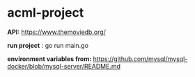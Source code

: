 # acml-project

**API:** https://www.themoviedb.org/

**run project** : go run main.go

**environment variables from:** https://github.com/mysql/mysql-docker/blob/mysql-server/README.md
